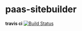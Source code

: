 paas-sitebuilder
================

**travis ci**
[![Build Status](https://secure.travis-ci.org/perezkarjee/paas-sitebuilder.png?branch=master)](http://https://travis-ci.org/perezkarjee/paas-sitebuilder)
